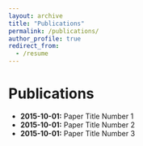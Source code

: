 ```yaml
---
layout: archive
title: "Publications"
permalink: /publications/
author_profile: true
redirect_from:
  - /resume
---
```


# Publications

- **2015-10-01:** Paper Title Number 1
- **2015-10-01:** Paper Title Number 2
- **2015-10-01:** Paper Title Number 3
